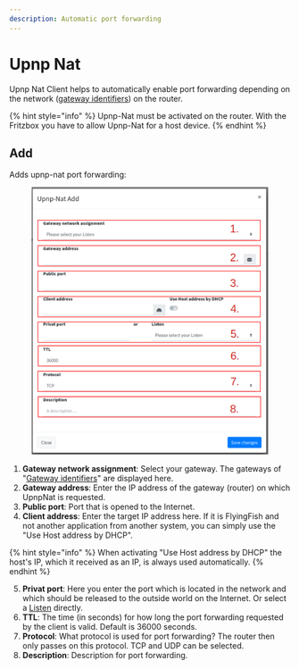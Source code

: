 ```yaml
---
description: Automatic port forwarding
---
```


# Upnp Nat

Upnp Nat Client helps to automatically enable port forwarding depending on the network ([gateway identifiers](gateway-identifiers.md)) on the router.

{% hint style="info" %}
Upnp-Nat must be activated on the router. With the Fritzbox you have to allow Upnp-Nat for a host device.
{% endhint %}

## Add

Adds upnp-nat port forwarding:

<figure><img src="../../../.gitbook/assets/upnpnat_edit.png" alt=""><figcaption></figcaption></figure>

1. **Gateway network assignment**: Select your gateway. The gateways of "[Gateway identifiers](gateway-identifiers.md)" are displayed here.
2. **Gateway address**: Enter the IP address of the gateway (router) on which UpnpNat is requested.
3. **Public port**: Port that is opened to the Internet.
4. **Client address**: Enter the target IP address here. If it is FlyingFish and not another application from another system, you can simply use the "Use Host address by DHCP".&#x20;

{% hint style="info" %}
When activating "Use Host address by DHCP" the host's IP, which it received as an IP, is always used automatically.
{% endhint %}

5. **Privat port**: Here you enter the port which is located in the network and which should be released to the outside world on the Internet.  Or select a [Listen](./) directly.
6. **TTL**: The time (in seconds) for how long the port forwarding requested by the client is valid. Default is 36000 seconds.
7. **Protocol**: What protocol is used for port forwarding? The router then only passes on this protocol. TCP and UDP can be selected.
8. **Description**: Description for port forwarding.
